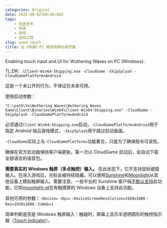 ```yaml
---
categories: Original
date: 2025-08-02T00:00:00Z
tags:
    - 信息技术
    - 鸣潮
    - 游戏
    - 逆向工程
slug: wuwa-touch
title: 在《鸣潮》PC 端使用移动端界面
---
```


Enabling touch input and UI for Wuthering Waves on PC (Windows).

TL;DR: `.\Client-Win64-Shipping.exe -CloudGame -SkipSplash -CloudGamePlatform=Android`

这是一个未公开的行为，不保证在未来可用。

使用启动参数：

```shell
"C:\path\to\Wuthering Waves\Wuthering Waves Game\Client\Binaries\Win64\Client-Win64-Shipping.exe" -CloudGame -SkipSplash -CloudGamePlatform=Android
```

必须通过`Client-Win64-Shipping.exe`启动，`-CloudGamePlatform=Android`用于指定 Android 端云游戏模式，`-SkipSplash`用于跳过启动画面。

`-CloudGame`实际上与`-CloudGamePlatform=`功能重合，只是为了确保指令可读性。

确保在官方启动器保持客户端更新。第一次以 CloudGame 启动后，会自动下载全部语言的语音包。

**需要真实的 Windows 触屏（多点触控）输入。** 在此状态下，它不支持鼠标键盘输入。在进入游戏后，光标会被持续隐藏。可以使用[Sunshine](https://github.com/LizardByte/Sunshine)和[Moonlight](https://github.com/moonlight-stream)从其他设备上模拟触屏输入。需要注意，一些平台的 Sunshine 客户端[不默认支持](https://github.com/moonlight-stream/moonlight-android/issues/1271)此功能，已知[moonlight-qt](https://github.com/moonlight-stream/moonlight-qt)在有触摸屏的 Windows 设备上支持此功能。

其他可用的参数：`-Device=` `-Dpi=` `-DeviceScreenResolution=1920x1080` `-Res=1920x1080` `-IsWeb=1`

简单判断是否是 Windows 触屏输入：触碰时，屏幕上显示半透明圆形的触控指示器（[Touch indicator](https://support.microsoft.com/en-us/windows/make-windows-easier-to-see-c97c2b0d-cadb-93f0-5fd1-59ccfe19345d)）。
